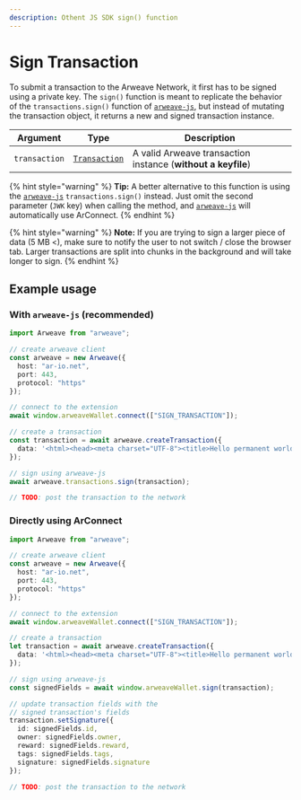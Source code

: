 ```yaml
---
description: Othent JS SDK sign() function
---
```


# Sign Transaction

To submit a transaction to the Arweave Network, it first has to be signed using a private key. The `sign()` function is meant to replicate the behavior of the `transactions.sign()` function of [`arweave-js`](https://github.com/arweaveTeam/arweave-js#sign-a-transaction), but instead of mutating the transaction object, it returns a new and signed transaction instance.

| Argument      | Type                                                                                                                     | Description                                                  |
| ------------- | ------------------------------------------------------------------------------------------------------------------------ | ------------------------------------------------------------ |
| `transaction` | [`Transaction`](https://github.com/arweaveTeam/arweave-js#transactions)                                                  | A valid Arweave transaction instance (**without a keyfile**) |


{% hint style="warning" %}
**Tip:** A better alternative to this function is using the [`arweave-js`](https://github.com/arweaveTeam/arweave-js#sign-a-transaction) `transactions.sign()` instead. Just omit the second parameter (`JWK` key) when calling the method, and [`arweave-js`](https://github.com/arweaveTeam/arweave-js#sign-a-transaction) will automatically use ArConnect.
{% endhint %}

{% hint style="warning" %}
**Note:** If you are trying to sign a larger piece of data (5 MB <), make sure to notify the user to not switch / close the browser tab. Larger transactions are split into chunks in the background and will take longer to sign.
{% endhint %}

## Example usage

### With `arweave-js` (recommended)

```ts
import Arweave from "arweave";

// create arweave client
const arweave = new Arweave({
  host: "ar-io.net",
  port: 443,
  protocol: "https"
});

// connect to the extension
await window.arweaveWallet.connect(["SIGN_TRANSACTION"]);

// create a transaction
const transaction = await arweave.createTransaction({
  data: '<html><head><meta charset="UTF-8"><title>Hello permanent world! This was signed via ArConnect!!!</title></head><body></body></html>'
});

// sign using arweave-js
await arweave.transactions.sign(transaction);

// TODO: post the transaction to the network
```

### Directly using ArConnect

```ts
import Arweave from "arweave";

// create arweave client
const arweave = new Arweave({
  host: "ar-io.net",
  port: 443,
  protocol: "https"
});

// connect to the extension
await window.arweaveWallet.connect(["SIGN_TRANSACTION"]);

// create a transaction
let transaction = await arweave.createTransaction({
  data: '<html><head><meta charset="UTF-8"><title>Hello permanent world! This was signed via ArConnect!!!</title></head><body></body></html>'
});

// sign using arweave-js
const signedFields = await window.arweaveWallet.sign(transaction);

// update transaction fields with the
// signed transaction's fields
transaction.setSignature({
  id: signedFields.id,
  owner: signedFields.owner,
  reward: signedFields.reward,
  tags: signedFields.tags,
  signature: signedFields.signature
});

// TODO: post the transaction to the network
```
